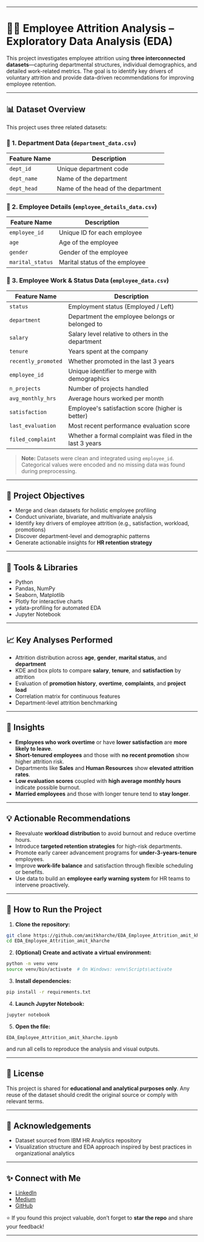 
---

# 👨‍💼 Employee Attrition Analysis – Exploratory Data Analysis (EDA)

This project investigates employee attrition using **three interconnected datasets**—capturing departmental structures, individual demographics, and detailed work-related metrics. The goal is to identify key drivers of voluntary attrition and provide data-driven recommendations for improving employee retention.

---

## 📊 Dataset Overview

This project uses three related datasets:

### 📁 1. Department Data (`department_data.csv`)
| Feature Name     | Description                            |
|------------------|----------------------------------------|
| `dept_id`        | Unique department code                 |
| `dept_name`      | Name of the department                 |
| `dept_head`      | Name of the head of the department     |

### 📁 2. Employee Details (`employee_details_data.csv`)
| Feature Name      | Description                                  |
|-------------------|----------------------------------------------|
| `employee_id`     | Unique ID for each employee                  |
| `age`             | Age of the employee                          |
| `gender`          | Gender of the employee                       |
| `marital_status`  | Marital status of the employee               |

### 📁 3. Employee Work & Status Data (`employee_data.csv`)
| Feature Name         | Description                                                                 |
|----------------------|-----------------------------------------------------------------------------|
| `status`             | Employment status (Employed / Left)                                         |
| `department`         | Department the employee belongs or belonged to                              |
| `salary`             | Salary level relative to others in the department                           |
| `tenure`             | Years spent at the company                                                   |
| `recently_promoted`  | Whether promoted in the last 3 years                                         |
| `employee_id`        | Unique identifier to merge with demographics                                |
| `n_projects`         | Number of projects handled                                                   |
| `avg_monthly_hrs`    | Average hours worked per month                                               |
| `satisfaction`       | Employee's satisfaction score (higher is better)                             |
| `last_evaluation`    | Most recent performance evaluation score                                     |
| `filed_complaint`    | Whether a formal complaint was filed in the last 3 years                     |

> **Note:** Datasets were clean and integrated using `employee_id`. Categorical values were encoded and no missing data was found during preprocessing.

---

## 📌 Project Objectives

- Merge and clean datasets for holistic employee profiling
- Conduct univariate, bivariate, and multivariate analysis
- Identify key drivers of employee attrition (e.g., satisfaction, workload, promotions)
- Discover department-level and demographic patterns
- Generate actionable insights for **HR retention strategy**

---

## 🔧 Tools & Libraries

- Python
- Pandas, NumPy
- Seaborn, Matplotlib
- Plotly for interactive charts
- ydata-profiling for automated EDA
- Jupyter Notebook

---

## 📈 Key Analyses Performed

- Attrition distribution across **age**, **gender**, **marital status**, and **department**
- KDE and box plots to compare **salary**, **tenure**, and **satisfaction** by attrition
- Evaluation of **promotion history**, **overtime**, **complaints**, and **project load**
- Correlation matrix for continuous features
- Department-level attrition benchmarking

---

## 📌 Insights

- **Employees who work overtime** or have **lower satisfaction** are **more likely to leave**.
- **Short-tenured employees** and those with **no recent promotion** show higher attrition risk.
- Departments like **Sales** and **Human Resources** show **elevated attrition rates**.
- **Low evaluation scores** coupled with **high average monthly hours** indicate possible burnout.
- **Married employees** and those with longer tenure tend to **stay longer**.

---

## 💡 Actionable Recommendations

- Reevaluate **workload distribution** to avoid burnout and reduce overtime hours.
- Introduce **targeted retention strategies** for high-risk departments.
- Promote early career advancement programs for **under-3-years-tenure** employees.
- Improve **work-life balance** and satisfaction through flexible scheduling or benefits.
- Use data to build an **employee early warning system** for HR teams to intervene proactively.

---

## 🧪 How to Run the Project

1. **Clone the repository:**
```bash
git clone https://github.com/amitkharche/EDA_Employee_Attrition_amit_kharche.git
cd EDA_Employee_Attrition_amit_kharche
````

2. **(Optional) Create and activate a virtual environment:**

```bash
python -m venv venv
source venv/bin/activate  # On Windows: venv\Scripts\activate
```

3. **Install dependencies:**

```bash
pip install -r requirements.txt
```

4. **Launch Jupyter Notebook:**

```bash
jupyter notebook
```

5. **Open the file:**

```
EDA_Employee_Attrition_amit_kharche.ipynb
```

and run all cells to reproduce the analysis and visual outputs.

---

## 📜 License

This project is shared for **educational and analytical purposes only**. Any reuse of the dataset should credit the original source or comply with relevant terms.

---

## 🤝 Acknowledgements

* Dataset sourced from IBM HR Analytics repository
* Visualization structure and EDA approach inspired by best practices in organizational analytics

---

## ✨ Connect with Me

* [LinkedIn](https://www.linkedin.com/in/amit-kharche)
* [Medium](https://medium.com/@amitkharche14)
* [GitHub](https://github.com/amitkharche)

⭐ If you found this project valuable, don’t forget to **star the repo** and share your feedback!

---
